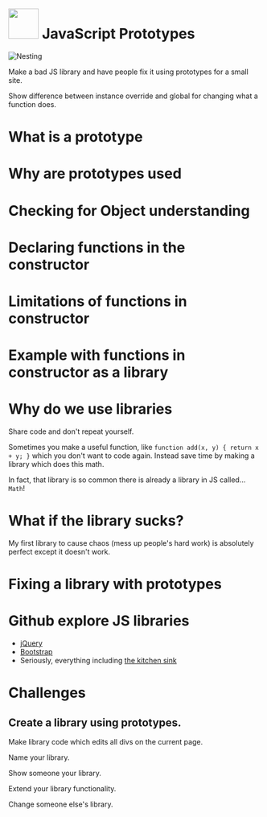 # <img src="https://cloud.githubusercontent.com/assets/7833470/10423298/ea833a68-7079-11e5-84f8-0a925ab96893.png" width="60">  JavaScript Prototypes

![Nesting](http://i.imgur.com/ef4TAV9.gif)

Make a bad JS library and have people fix it using prototypes for a small site.

Show difference between instance override and global for changing what a function does.

# What is a prototype

# Why are prototypes used

# Checking for Object understanding

# Declaring functions in the constructor

# Limitations of functions in constructor

# Example with functions in constructor as a library

# Why do we use libraries

Share code and don't repeat yourself.

Sometimes you make a useful function, like `function add(x, y) { return x + y; }` which you don't want to code again. Instead save time by making a library which does this math.

In fact, that library is so common there is already a library in JS called... `Math`!

# What if the library sucks?

My first library to cause chaos (mess up people's hard work) is absolutely perfect except it doesn't work.


# Fixing a library with prototypes

# Github explore JS libraries

* [jQuery](https://github.com/jquery/jquery/blob/15ac848868e993dfe5ccd7751a94f5c8edc288bc/src/core.js#L38)
* [Bootstrap](https://github.com/twbs/bootstrap/search?utf8=%E2%9C%93&q=prototype)
* Seriously, everything including [the kitchen sink](https://github.com/mozilla/KitchenSink/search?utf8=%E2%9C%93&q=prototype)

# Challenges

## Create a library using prototypes.

Make library code which edits all divs on the current page.

Name your library.

Show someone your library.

Extend your library functionality.

Change someone else's library.
